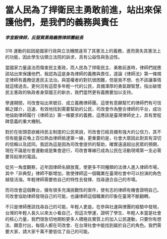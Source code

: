 # 當人民為了捍衛民主勇敢前進，站出來保護他們，是我們的義務與責任

##### 李宣毅律師，反服貿黑箱義務律師團組長

318 運動的起因是國家行政與立法機關違背了其憲法上的義務，進而喪失其憲法上的功能，因此學生佔領立法院的訴求，具有公益性與急迫性。

當國家力量違法而傷害民主憲政，而人民為了捍衛民主、勇敢前進時，律師們就應該站出來保護他們，我認為這是身為律師的義務與責任，遑論《律師法》第一條規定律師有義務促進民主法治。與當權者的對抗很困難，但是我不想、也不該讓事情就這樣過去。更何況有這麼多年輕一代的公民，具備渾厚的勇氣跟智慧，指出破壞民主憲政的執政者身穿國王的新衣，我們當然更有義務要加以支持。

學運期間，司改會站出來號召、成立義務律師團。這使有意願幫忙的律師們有可信賴之媒介，迅速、有效地找到需要幫助的公民，司改會作為整合律師的平台，成功地協助律師履行《律師法》第一條要求的義務，這應該是臺灣律師史上，具有里程碑意義的重大機制。

對於在街頭意欲維持民主制度的公民來說，司改會已經具備有強大的公信力，其不但有能量召喚上百位熱血律師抵達第一線，更重要的是，社會大眾因此對其有深切的信賴以及認同。我認為這是因為司改會提供的幫助，確實遠遠超出民眾的預期，現在不論是社會運動或是集會遊行，司改會專線已成為公民在活動現場第一支必需要背起來的電話。

從另一角度觀察，近年因律師名額放寬，使更多不同種類的法律人進入律師市場，其中「非典型」律師不斷增加，致使律師這一個職業在臺灣社會中可以扮演的角色越發活潑。年輕律師需要依自己的特性去發揮、找尋適合自己的市場。

而司改會這個舞台，擁有很多充滿挑戰性的案件，使有志的律師有機會證明自己。司改會協助律師發現自己的可能，也讓律師這個職業的印象在臺灣不斷翻轉。

不只是律師應該找尋自己的可能，年輕人更是。在參與社運與律團的經驗中發現，台灣的年輕人長久以來太小看自己，但這次學運，證明了學生、年輕人本當是社會的核心力量，我們很急切地期盼更多人積極且實質上的加入公民運動，只要你有想法、願意付出，每個人都在司改會、在台灣社會中能找到屬於自己的角色。我們需要大家，請大家千萬不要低估了自己的可能。
